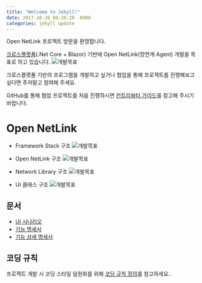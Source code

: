 ```yaml
---
title: "Welcome to Jekyll!"
date: 2017-10-20 08:26:28 -0400
categories: jekyll update
---
```


Open NetLink 프로젝트 방문을 환영합니다.

[크로스플랫폼](https://ko.wikipedia.org/wiki/%ED%81%AC%EB%A1%9C%EC%8A%A4_%ED%94%8C%EB%9E%AB%ED%8F%BC)(.Net Core + Blazor) 기반에 Open NetLink(망연계 Agent) 개발을 목표로 하고 있습니다.
![개발목표](https://github.com/hanssak/OpenNetLink/content/1.JPG)

크로스플랫폼 기반의 프로그램을 개발하고 싶거나 협업을 통해 프로젝트를 진행해보고 싶다면 주저말고 참여해 주세요.

GitHub를 통해 협업 프로젝트를 처음 진행하시면 [컨트리뷰터 가이드](docs/CONTRIBUTE_GUIDE.md)를 참고해 주시기 바랍니다.

# Open NetLink
* Framework Stack 구조
![개발목표](https://github.com/hanssak/OpenNetLink/content/2.JPG)

* Open NetLink 구조
![개발목표](https://github.com/hanssak/OpenNetLink/content/3.JPG)

* Network Library 구조
![개발목표](https://github.com/hanssak/OpenNetLink/content/NetlinkLibrary_구조.JPG)

* UI 클래스 구조
![개발목표](https://github.com/hanssak/OpenNetLink/content/screan.JPG)

##  문서

* [UI 시나리오](https://github.com/hanssak/OpenNetLink/docs/NetLink_UI%EC%8B%9C%EB%82%98%EB%A6%AC%EC%98%A4_v1.0.pptx)
* [기능 명세서](https://github.com/hanssak/OpenNetLink/docs/NetLink_%EA%B8%B0%EB%8A%A5.%EB%A6%AC%EC%8A%A4%ED%8A%B8.Spec_V1.0.xlsx)
* [기능 상세 명세서](https://github.com/hanssak/OpenNetLink/docs/NetLink_%EA%B8%B0%EB%8A%A5%EB%A6%AC%EC%8A%A4%ED%8A%B8_%EC%83%81%EC%84%B8%EC%84%A4%EA%B3%84%EC%84%9C_V1.0.docx)
 
## 코딩 규칙

프로젝트 개발 시 코딩 스타일 일원화를 위해 [코딩 규칙 정의](https://github.com/hanssak/OpenNetLink/docs/CODING_ROLE.md)를 참고하세요..
